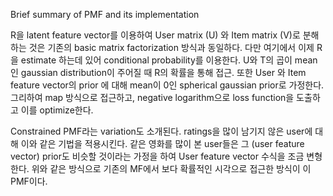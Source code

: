 Brief summary of PMF and its implementation

R을 latent feature vector를 이용하여 User matrix (U) 와 Item matrix (V)로 분해하는 것은 기존의 basic matrix factorization 방식과 동일하다.
다만 여기에서 이제 R을 estimate 하는데 있어 conditional probability를 이용한다. 
U와 T의 곱이 mean인 gaussian distribution이 주어질 때 R의 확률을 통해 접근.
또한 User 와 Item feature vector의 prior 에 대해 mean이 0인 spherical gaussian prior로 가정한다.
그리하여 map 방식으로 접근하고, negative logarithm으로 loss function을 도출하고 이를 optimize한다.

Constrained PMF라는 variation도 소개된다. 
ratings을 많이 남기지 않은 user에 대해 이와 같은 기법을 적용시킨다.
같은 영화를 많이 본 user들은 그 (user feature vector) prior도 비슷할 것이라는 가정을 하여 User feature vector 수식을 조금 변형한다.
위와 같은 방식으로 기존의 MF에서 보다 확률적인 시각으로 접근한 방식이 이 PMF이다.
